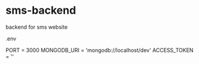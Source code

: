 # sms-backend
backend for sms website


.env

PORT = 3000
MONGODB_URI = 'mongodb://localhost/dev'
ACCESS_TOKEN = '<dropbox access token>'